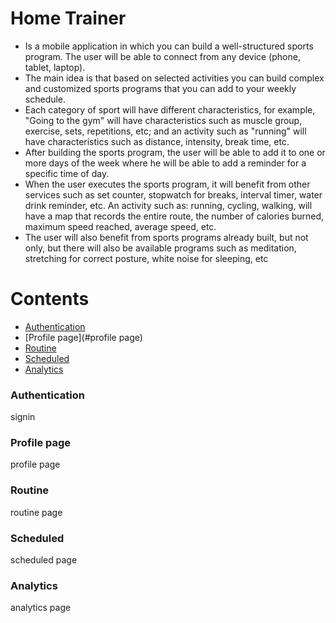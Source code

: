 # Home Trainer

  - Is a mobile application in which you can build a well-structured sports program. The user will be able to connect from any device (phone, tablet, laptop).
  - The main idea is that based on selected activities you can build complex and customized sports programs that you can add to your weekly schedule.
  - Each category of sport will have different characteristics, for example, "Going to the gym" will have characteristics such as muscle group, exercise, sets, repetitions, etc; and an activity such as "running" will have characteristics such as distance, intensity, break time, etc.
  - After building the sports program, the user will be able to add it to one or more days of the week where he will be able to add a reminder for a specific time of day.
  - When the user executes the sports program, it will benefit from other services such as set counter, stopwatch for breaks, interval timer, water drink reminder, etc. An activity such as: running, cycling, walking, will have a map that records the entire route, the number of calories burned, maximum speed reached, average speed, etc.
  - The user will also benefit from sports programs already built, but not only, but there will also be available programs such as meditation, stretching for correct posture, white noise for sleeping, etc

# Contents

- [Authentication](#authentication)
- [Profile page](#profile page)
- [Routine](#routine)
- [Scheduled](#scheduled)
- [Analytics](#analytics)

### Authentication
signin

### Profile page
profile page

### Routine
routine page

### Scheduled
scheduled page

### Analytics
analytics page
